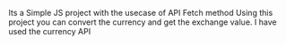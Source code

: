 Its a Simple JS project with the usecase of API Fetch method 
Using this project you can convert the currency and get the exchange value.
I have used the currency API
